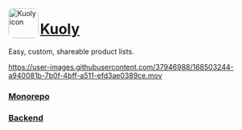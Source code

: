 <img src="https://pbs.twimg.com/media/FGSSACWXEAcy0Qy?format=jpg&name=small" align="left"
     alt="Kuoly icon" width="60" style="border-radius: 10px;" height="60">

# [Kuoly](https://www.kuoly.com/)

Easy, custom, shareable
product lists.


https://user-images.githubusercontent.com/37946988/168503244-a940081b-7b0f-4bff-a511-efd3ae0389ce.mov


### [Monorepo](https://github.com/CakeCrusher/kuoly)
### [Backend](https://github.com/CakeCrusher/kuoly-backend)
